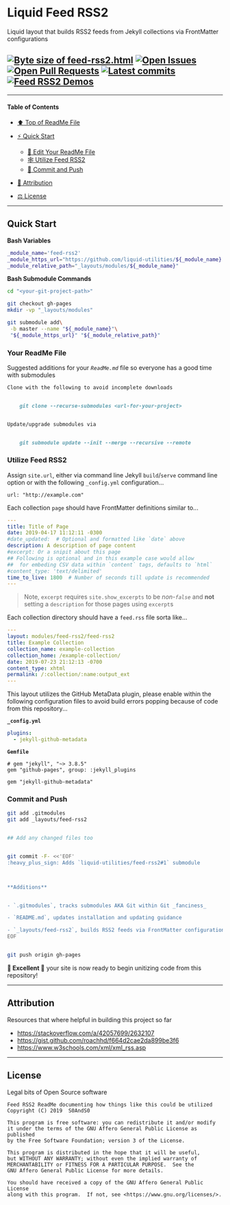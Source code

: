 # Liquid Feed RSS2
[heading__title]:
  #liquid-feed-rss2
  "&#x2B06; Top of ReadMe File"


Liquid layout that builds RSS2 feeds from Jekyll collections via FrontMatter configurations


## [![Byte size of feed-rss2.html][badge__master__feed_rss2__source_code]][feed_rss2__master__source_code] [![Open Issues][badge__issues__feed_rss2]][issues__feed_rss2] [![Open Pull Requests][badge__pull_requests__feed_rss2]][pull_requests__feed_rss2] [![Latest commits][badge__commits__feed_rss2__master]][commits__feed_rss2__master] [![Feed RSS2 Demos][badge__demo__feed_rss2]][demo__feed_rss2]



------


#### Table of Contents


- [:arrow_up: Top of ReadMe File][heading__title]

- [:zap: Quick Start][heading__quick_start]

  - [:memo: Edit Your ReadMe File][heading__your_readme_file]
  - [&#x1F578; Utilize Feed RSS2][heading__utilize]
  - [:floppy_disk: Commit and Push][heading__commit_and_push]

- [:card_index: Attribution][heading__attribution]

- [&#x2696; License][heading__license]


------



## Quick Start
[heading__quick_start]:
  #quick-start
  "&#9889; Perhaps as easy as one, 2.0,..."


**Bash Variables**


```Bash
_module_name='feed-rss2'
_module_https_url="https://github.com/liquid-utilities/${_module_name}.git"
_module_relative_path="_layouts/modules/${_module_name}"
```


**Bash Submodule Commands**


```Bash
cd "<your-git-project-path>"

git checkout gh-pages
mkdir -vp "_layouts/modules"

git submodule add\
 -b master --name "${_module_name}"\
 "${_module_https_url}" "${_module_relative_path}"
```


### Your ReadMe File
[heading__your_readme_file]:
  #your-readme-file
  "&#x1F578; Suggested additions for your ReadMe.md file so everyone has a good time with submodules"


Suggested additions for your _`ReadMe.md`_ file so everyone has a good time with submodules


```MarkDown
Clone with the following to avoid incomplete downloads


    git clone --recurse-submodules <url-for-your-project>


Update/upgrade submodules via


    git submodule update --init --merge --recursive --remote
```


### Utilize Feed RSS2
[heading__utilize]:
  #utilize-feed-rss2
  "&#x1F578; How to make use of this submodule within another project"


Assign `site.url`, either via command line Jekyll `build`/`serve` command line option or with the following `_config.yml` configuration...


```
url: "http://example.com"
```


Each collection `page` should have FrontMatter definitions similar to...


```YAML
---
title: Title of Page
date: 2019-04-17 11:12:11 -0300
#date_updated:  # Optional and formatted like `date` above
description: A description of page content
#excerpt: Or a snipit about this page
## Following is optional and in this example case would allow
##  for embeding CSV data within `content` tags, defaults to `html`
#content_type: 'text/delimited'
time_to_live: 1800  # Number of seconds till update is recommended
---
```


> Note, `excerpt` requires `site.show_excerpts` to be _non-`false`_ and __not__ setting a `description` for those pages using `excerpt`s


Each collection directory should have a `feed.rss` file sorta like...


```YAML
---
layout: modules/feed-rss2/feed-rss2
title: Example Collection
collection_name: example-collection
collection_home: /example-collection/
date: 2019-07-23 21:12:13 -0700
content_type: xhtml
permalink: /:collection/:name:output_ext
---
```


This layout utilizes the GitHub MetaData plugin, please enable within the following configuration files to avoid build errors popping because of code from this repository...


**`_config.yml`**


```YAML
plugins:
  - jekyll-github-metadata
```


**`Gemfile`**


```Gemfile
# gem "jekyll", "~> 3.8.5"
gem "github-pages", group: :jekyll_plugins

gem "jekyll-github-metadata"
```


### Commit and Push
[heading__commit_and_push]:
  #commit-and-push
  "&#x1F4BE; It may be just this easy..."


```Bash
git add .gitmodules
git add _layouts/feed-rss2


## Add any changed files too


git commit -F- <<'EOF'
:heavy_plus_sign: Adds `liquid-utilities/feed-rss2#1` submodule



**Additions**


- `.gitmodules`, tracks submodules AKA Git within Git _fanciness_

- `README.md`, updates installation and updating guidance

- `_layouts/feed-rss2`, builds RSS2 feeds via FrontMatter configurations
EOF


git push origin gh-pages
```


**:tada: Excellent :tada:** your site is now ready to begin unitizing code from this repository!


___


## Attribution
[heading__attribution]:
  #attribution
  "&#x1F4C7; Resources that where helpful in building this project so far."


Resources that where helpful in building this project so far


- https://stackoverflow.com/a/42057699/2632107
- https://gist.github.com/roachhd/f664d2cae2da899be3f6
- https://www.w3schools.com/xml/xml_rss.asp


___


## License
[heading__license]:
  #license
  "&#x2696; Legal bits of Open Source software"


Legal bits of Open Source software


```
Feed RSS2 ReadMe documenting how things like this could be utilized
Copyright (C) 2019  S0AndS0

This program is free software: you can redistribute it and/or modify
it under the terms of the GNU Affero General Public License as published
by the Free Software Foundation; version 3 of the License.

This program is distributed in the hope that it will be useful,
but WITHOUT ANY WARRANTY; without even the implied warranty of
MERCHANTABILITY or FITNESS FOR A PARTICULAR PURPOSE.  See the
GNU Affero General Public License for more details.

You should have received a copy of the GNU Affero General Public License
along with this program.  If not, see <https://www.gnu.org/licenses/>.
```



[badge__commits__feed_rss2__master]:
  https://img.shields.io/github/last-commit/liquid-utilities/feed-rss2/master.svg

[commits__feed_rss2__master]:
  https://github.com/liquid-utilities/feed-rss2/commits/master
  "&#x1F4DD; History of changes on this branch"


[feed_rss2__community]:
  https://github.com/liquid-utilities/feed-rss2/community
  "&#x1F331; Dedicated to functioning code"


[feed_rss2__gh_pages]:
  https://github.com/liquid-utilities/feed-rss2/tree/gh-pages
  "Source code examples hosted thanks to GitHub Pages!"



[badge__demo__feed_rss2]:
  https://img.shields.io/website/https/liquid-utilities.github.io/feed-rss2/index.html.svg?down_color=darkorange&down_message=Offline&label=Demo&logo=Demo%20Site&up_color=success&up_message=Online

[demo__feed_rss2]:
  https://liquid-utilities.github.io/feed-rss2/index.html
  "&#x1F52C; Check the example collection tests"


[badge__issues__feed_rss2]:
  https://img.shields.io/github/issues/liquid-utilities/feed-rss2.svg

[issues__feed_rss2]:
  https://github.com/liquid-utilities/feed-rss2/issues
  "&#x2622; Search for and _bump_ existing issues or open new issues for project maintainer to address."


[badge__pull_requests__feed_rss2]:
  https://img.shields.io/github/issues-pr/liquid-utilities/feed-rss2.svg

[pull_requests__feed_rss2]:
  https://github.com/liquid-utilities/feed-rss2/pulls
  "&#x1F3D7; Pull Request friendly, though please check the Community guidelines"


[badge__master__feed_rss2__source_code]:
  https://img.shields.io/github/size/liquid-utilities/feed-rss2/feed-rss2.html.svg?label=feed-rss2.html

[feed_rss2__master__source_code]:
  https://github.com/liquid-utilities/feed-rss2/blob/master/feed-rss2.html
  "&#x2328; Project source, one Liquid file of actionable code!"
